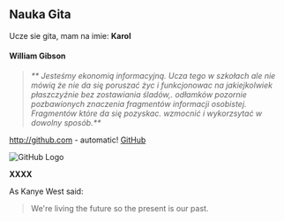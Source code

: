 ## Nauka Gita

Ucze sie gita, mam na imie: **Karol**


#### William Gibson

> _** Jesteśmy ekonomią informacyjną. Ucza tego w szkołach ale nie mówią że nie da się poruszać życ i funkcjonowac na jakiejkolwiek płaszczyźnie bez zostawiania śladów,. odłamków pozornie pozbawionych znaczenia fragmentów informacji osobistej. Fragmentów które da się pozyskac. wzmocnić i wykorzsytać w dowolny sposób.**_









   http://github.com - automatic!
[GitHub](http://github.com)

![GitHub Logo](https://octodex.github.com/images/bouncercat.png)


**XXXX**


As Kanye West said:

> We're living the future so
> the present is our past.
